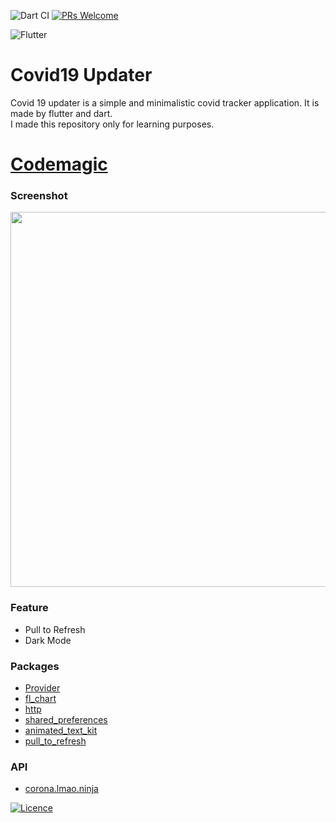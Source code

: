 ![Dart CI](https://github.com/sohagmahin/coronavirus_update/workflows/Dart%20CI/badge.svg?branch=master)
[![PRs Welcome](https://img.shields.io/badge/PRs-welcome-brightgreen.svg?style=flat-square)](http://makeapullrequest.com)

![Flutter](https://img.shields.io/badge/Flutter-%2302569B.svg?style=for-the-badge&logo=Flutter&logoColor=white)

# Covid19 Updater

Covid 19 updater is a simple and minimalistic covid tracker application. It is made by flutter and dart.<br>
I made this repository only for learning purposes.

# [Codemagic](https://codemagic.io/app/5ef61deb7901d8001220c1e8)

### Screenshot ###
   <img src='/screenshots/untitled.gif' height=600>

### Feature ###
  * Pull to Refresh
  * Dark Mode
  
### Packages ###
   * [Provider](https://pub.dev/packages/provider)
   * [fl_chart](https://pub.dev/packages/fl_chart)
   * [http](https://pub.dev/packages/http)
   * [shared_preferences](https://pub.dev/packages/shared_preferences)
   * [animated_text_kit](https://pub.dev/packages/animated_text_kit)
   * [pull_to_refresh](https://pub.dev/packages/pull_to_refresh)
### API ###
   * [corona.lmao.ninja](https://github.com/NovelCOVID/API)


[![Licence](https://img.shields.io/github/license/Ileriayo/markdown-badges?style=for-the-badge)](./LICENSE)
